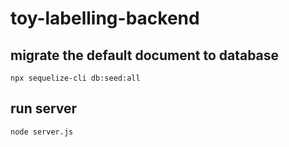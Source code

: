 # toy-labelling-backend

## migrate the default document to database

`npx sequelize-cli db:seed:all`

## run server

`node server.js`
